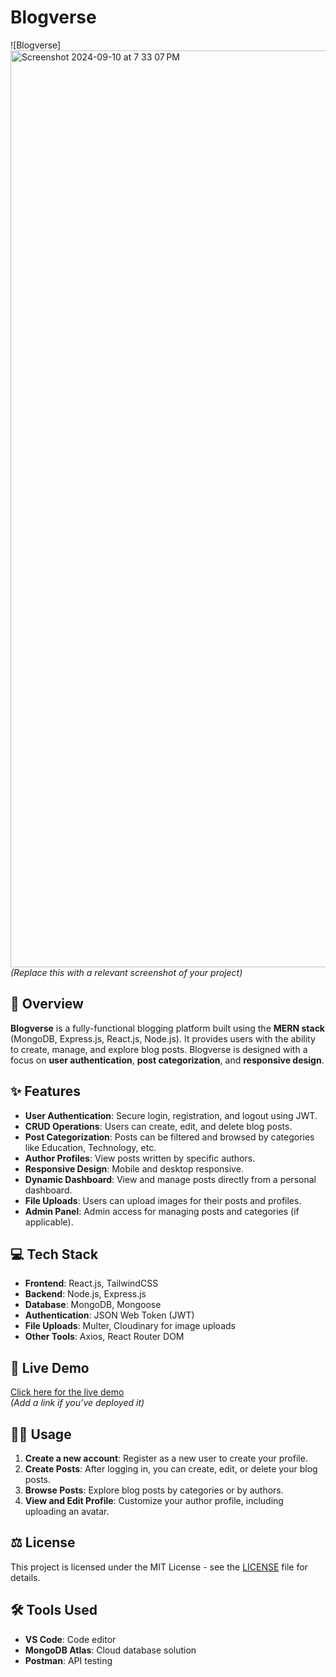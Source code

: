 # Blogverse

![Blogverse]<img width="1467" alt="Screenshot 2024-09-10 at 7 33 07 PM" src="https://github.com/user-attachments/assets/8bbd2c8b-edf0-410c-a93f-05add2e1b73d">
*(Replace this with a relevant screenshot of your project)*

## 📖 Overview

**Blogverse** is a fully-functional blogging platform built using the **MERN stack** (MongoDB, Express.js, React.js, Node.js). It provides users with the ability to create, manage, and explore blog posts. Blogverse is designed with a focus on **user authentication**, **post categorization**, and **responsive design**.

## ✨ Features

- **User Authentication**: Secure login, registration, and logout using JWT.
- **CRUD Operations**: Users can create, edit, and delete blog posts.
- **Post Categorization**: Posts can be filtered and browsed by categories like Education, Technology, etc.
- **Author Profiles**: View posts written by specific authors.
- **Responsive Design**: Mobile and desktop responsive.
- **Dynamic Dashboard**: View and manage posts directly from a personal dashboard.
- **File Uploads**: Users can upload images for their posts and profiles.
- **Admin Panel**: Admin access for managing posts and categories (if applicable).

## 💻 Tech Stack

- **Frontend**: React.js, TailwindCSS
- **Backend**: Node.js, Express.js
- **Database**: MongoDB, Mongoose
- **Authentication**: JSON Web Token (JWT)
- **File Uploads**: Multer, Cloudinary for image uploads
- **Other Tools**: Axios, React Router DOM

## 🚀 Live Demo
[Click here for the live demo](#)  
*(Add a link if you’ve deployed it)*

## 🧑‍💻 Usage

1. **Create a new account**: Register as a new user to create your profile.
2. **Create Posts**: After logging in, you can create, edit, or delete your blog posts.
3. **Browse Posts**: Explore blog posts by categories or by authors.
4. **View and Edit Profile**: Customize your author profile, including uploading an avatar.

## ⚖️ License

This project is licensed under the MIT License - see the [LICENSE](LICENSE) file for details.

## 🛠️ Tools Used

- **VS Code**: Code editor
- **MongoDB Atlas**: Cloud database solution
- **Postman**: API testing
